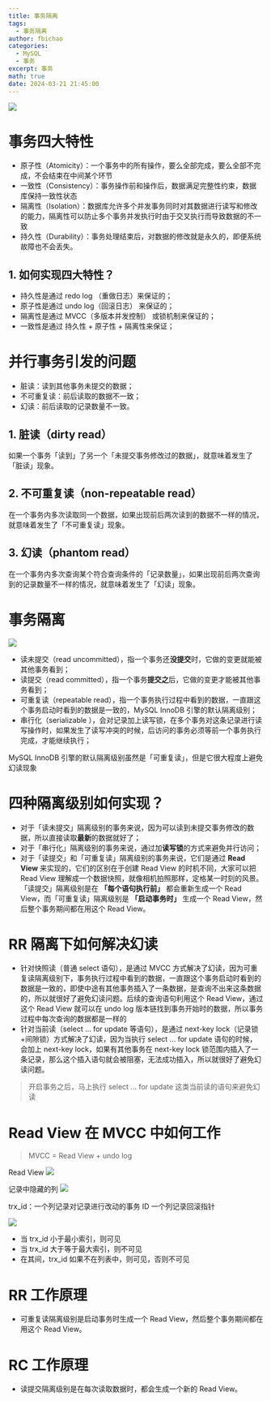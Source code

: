 ```yaml
---
title: 事务隔离
tags:
  - 事务隔离
author: fbichao
categories: 
  - MySQL
  - 事务
excerpt: 事务
math: true
date: 2024-03-21 21:45:00
---
```

![](https://file.fbichao.top/2024/03/7bd5e1a5d3a6bcd6c2441a9131d76ef0.png)

# 事务四大特性

- 原子性（Atomicity）：一个事务中的所有操作，要么全部完成，要么全部不完成，不会结束在中间某个环节
- 一致性（Consistency）：事务操作前和操作后，数据满足完整性约束，数据库保持一致性状态
- 隔离性（Isolation）：数据库允许多个并发事务同时对其数据进行读写和修改的能力，隔离性可以防止多个事务并发执行时由于交叉执行而导致数据的不一致
- 持久性（Durability）：事务处理结束后，对数据的修改就是永久的，即便系统故障也不会丢失。

## 1. 如何实现四大特性？

- 持久性是通过 redo log （重做日志）来保证的；
- 原子性是通过 undo log（回滚日志） 来保证的；
- 隔离性是通过 MVCC（多版本并发控制） 或锁机制来保证的；
- 一致性是通过 持久性 + 原子性 + 隔离性来保证；

# 并行事务引发的问题

- 脏读：读到其他事务未提交的数据；
- 不可重复读：前后读取的数据不一致；
- 幻读：前后读取的记录数量不一致。

## 1. 脏读（dirty read）

如果一个事务「读到」了另一个「未提交事务修改过的数据」，就意味着发生了「脏读」现象。

## 2. 不可重复读（non-repeatable read）

在一个事务内多次读取同一个数据，如果出现前后两次读到的数据不一样的情况，就意味着发生了「不可重复读」现象。

## 3. 幻读（phantom read）

在一个事务内多次查询某个符合查询条件的「记录数量」，如果出现前后两次查询到的记录数量不一样的情况，就意味着发生了「幻读」现象。

# 事务隔离

![](https://file.fbichao.top/2024/03/805f0ef6fea55aefe93f47d0c71ffbe5.png)

- 读未提交（read uncommitted），指一个事务还**没提交**时，它做的变更就能被其他事务看到；
- 读提交（read committed），指一个事务**提交之**后，它做的变更才能被其他事务看到；
- 可重复读（repeatable read），指一个事务执行过程中看到的数据，一直跟这个事务启动时看到的数据是一致的，MySQL InnoDB 引擎的默认隔离级别；
- 串行化（serializable ），会对记录加上读写锁，在多个事务对这条记录进行读写操作时，如果发生了读写冲突的时候，后访问的事务必须等前一个事务执行完成，才能继续执行；

MySQL InnoDB 引擎的默认隔离级别虽然是「可重复读」，但是它很大程度上避免幻读现象

# 四种隔离级别如何实现？

- 对于「读未提交」隔离级别的事务来说，因为可以读到未提交事务修改的数据，所以直接读取**最新**的数据就好了；
- 对于「串行化」隔离级别的事务来说，通过加**读写锁**的方式来避免并行访问；
- 对于「读提交」和「可重复读」隔离级别的事务来说，它们是通过 **Read View** 来实现的，它们的区别在于创建 Read View 的时机不同，大家可以把 Read View 理解成一个数据快照，就像相机拍照那样，定格某一时刻的风景。「读提交」隔离级别是在 **「每个语句执行前」** 都会重新生成一个 Read View，而「可重复读」隔离级别是 **「启动事务时」** 生成一个 Read View，然后整个事务期间都在用这个 Read View。

# RR 隔离下如何解决幻读

- 针对快照读（普通 select 语句），是通过 MVCC 方式解决了幻读，因为可重复读隔离级别下，事务执行过程中看到的数据，一直跟这个事务启动时看到的数据是一致的，即使中途有其他事务插入了一条数据，是查询不出来这条数据的，所以就很好了避免幻读问题。后续的查询语句利用这个 Read View，通过这个 Read View 就可以在 undo log 版本链找到事务开始时的数据，所以事务过程中每次查询的数据都是一样的
- 针对当前读（select ... for update 等语句），是通过 next-key lock（记录锁+间隙锁）方式解决了幻读，因为当执行 select ... for update 语句的时候，会加上 next-key lock，如果有其他事务在 next-key lock 锁范围内插入了一条记录，那么这个插入语句就会被阻塞，无法成功插入，所以就很好了避免幻读问题。

> 开启事务之后，马上执行 select ... for update 这类当前读的语句来避免幻读

# Read View 在 MVCC 中如何工作

> MVCC = Read View + undo log

Read View
![](https://file.fbichao.top/2024/03/9784835218f9efe79c7360ab92ba868c.png)

记录中隐藏的列
![](https://file.fbichao.top/2024/03/8800dbe039194119fcfeb3cec08f486d.png)

trx_id：一个列记录对记录进行改动的事务 ID
一个列记录回滚指针

![](https://file.fbichao.top/2024/03/aaa848479da85d290ce62af1d910d097.png)

- 当 trx_id 小于最小索引，则可见
- 当 trx_id 大于等于最大索引，则不可见
- 在其间，trx_id 如果不在列表中，则可见，否则不可见

# RR 工作原理

- 可重复读隔离级别是启动事务时生成一个 Read View，然后整个事务期间都在用这个 Read View。

# RC 工作原理

- 读提交隔离级别是在每次读取数据时，都会生成一个新的 Read View。
